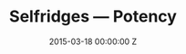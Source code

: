 ---
title: Selfridges — Potency
date: 2015-03-18 00:00:00 Z
categories:
- commercial
position: 15
is-front: false
image: "/uploads/selfridges-potency.jpg"
vimeo: 132857269
director: Elisha Smith-Leverock
production-company: Knucklehead
camera: Arri Alexa
layout: project
---